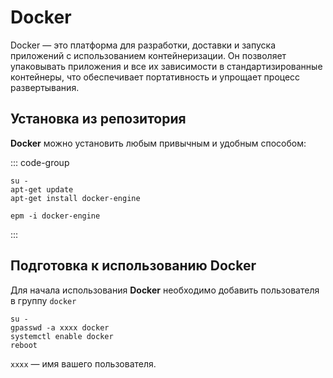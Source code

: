 # Docker

Docker — это платформа для разработки, доставки и запуска приложений с использованием контейнеризации. Он позволяет упаковывать приложения и все их зависимости в стандартизированные контейнеры, что обеспечивает портативность и упрощает процесс развертывания.

## Установка из репозитория

**Docker** можно установить любым привычным и удобным способом:

::: code-group

```shell[apt-get]
su -
apt-get update
apt-get install docker-engine
```

```shell[epm]
epm -i docker-engine
```

:::

## Подготовка к использованию Docker

Для начала использования **Docker** необходимо добавить пользователя в группу `docker`

```shell
su -
gpasswd -a xxxx docker
systemctl enable docker
reboot
```

`xxxx` — имя вашего пользователя.
